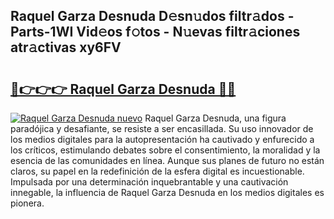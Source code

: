 ## Raquel Garza Desnuda D𝚎sn𝚞dos filtr𝚊dos - Parts-1WI Vid𝚎os f𝚘tos - N𝚞evas filtr𝚊ciones atr𝚊ctivas xy6FV

# <h2><a href="http://mb0ozm.tromn.icu/?c=Raquel+Garza+Desnuda">🔗👉👉👉 Raquel Garza Desnuda 🔗🔗</a></h2>

[![Raquel Garza Desnuda nuevo](https://i.imgur.com/pEAQMta.gif)](http://mb0ozm.tromn.icu/?c=Raquel+Garza+Desnuda)
Raquel Garza Desnuda, una figura paradójica y desafiante, se resiste a ser encasillada. Su uso innovador de los medios digitales para la autopresentación ha cautivado y enfurecido a los críticos, estimulando debates sobre el consentimiento, la moralidad y la esencia de las comunidades en línea. Aunque sus planes de futuro no están claros, su papel en la redefinición de la esfera digital es incuestionable. Impulsada por una determinación inquebrantable y una cautivación innegable, la influencia de Raquel Garza Desnuda en los medios digitales es pionera.
